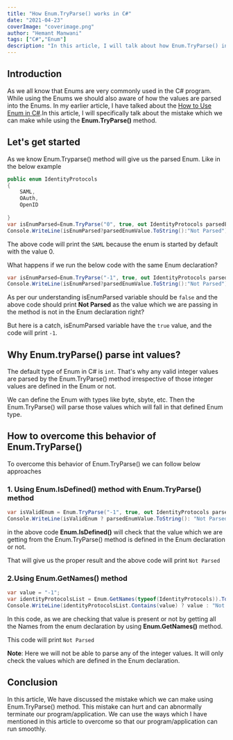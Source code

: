```yaml
---
title: "How Enum.TryParse() works in C#"
date: "2021-04-23"
coverImage: "coverimage.png"
author: "Hemant Manwani"
tags: ["C#","Enum"]
description: "In this article, I will talk about how Enum.TryParse() in C# and mistake which we can make while using it"
---
```

## Introduction
 
As we all know that Enums are very commonly used in the C# program. While using the Enums we should also aware of how the values are parsed into the Enums. In my earlier article, I have talked about the [How to Use Enum in C#](https://www.loginradius.com/blog/async/enum-csharp/).In this article, I will specifically talk about the mistake which we can make while using the **Enum.TryParse()** method.
 
## Let's get started
 
As we know Enum.Tryparse() method will give us the parsed Enum. Like in the below example
 
```c#
public enum IdentityProtocols
{
    SAML,
    OAuth,
    OpenID
 
}
var isEnumParsed=Enum.TryParse("0", true, out IdentityProtocols parsedEnumValue);
Console.WriteLine(isEnumParsed?parsedEnumValue.ToString():"Not Parsed");
``` 
The above code will print the `SAML` because the enum is started by default with the value 0.
 
What happens if we run the below code with the same Enum declaration?
 
```c#
var isEnumParsed=Enum.TryParse("-1", true, out IdentityProtocols parsedEnumValue);
Console.WriteLine(isEnumParsed?parsedEnumValue.ToString():"Not Parsed");
``` 
As per our understanding isEnumParsed variable should be `false` and the above code should print **Not Parsed** as the value which we are passing in the method is not in the Enum declaration right?
 
But here is a catch, isEnumParsed variable have the `true` value, and the code will print `-1`.
 
## Why Enum.tryParse() parse int values?
 
The default type of Enum in C# is `int`. That's why any valid integer values are parsed by the Enum.TryParse() method irrespective of those integer values are defined in the Enum or not. 
 
We can define the Enum with types like byte, sbyte, etc. Then the Enum.TryParse() will parse those values which will fall in that defined Enum type.
 
## How to overcome this behavior of Enum.TryParse()
 
To overcome this behavior of Enum.TryParse() we can follow below approaches
 
### 1. Using Enum.IsDefined() method with Enum.TryParse() method
 
```c#
var isValidEnum = Enum.TryParse("-1", true, out IdentityProtocols parsedEnumValue) && Enum.IsDefined(typeof(IdentityProtocols), parsedEnumValue);
Console.WriteLine(isValidEnum ? parsedEnumValue.ToString(): "Not Parsed");
```
in the above code **Enum.IsDefined()** will check that the value which we are getting from the Enum.TryParse() method is defined in the Enum declaration or not.
 
That will give us the proper result and the above code will print `Not Parsed`
 
### 2.Using Enum.GetNames() method
 
```c#
var value = "-1";
var identityProtocolsList = Enum.GetNames(typeof(IdentityProtocols)).ToList();
Console.WriteLine(identityProtocolsList.Contains(value) ? value : "Not Parsed");
```
In this code, as we are checking that value is present or not by getting all the Names from the enum declaration by using **Enum.GetNames()** method.
 
This code will print `Not Parsed`
 
**Note**: Here we will not be able to parse any of the integer values. It will only check the values which are defined in the Enum declaration.
 
## Conclusion
 
In this article, We have discussed the mistake which we can make using Enum.TryParse() method. This mistake can hurt and can abnormally terminate our program/application. We can use the ways which I have mentioned in this article to overcome so that our program/application can run smoothly.
 
 
 
 
 
 

